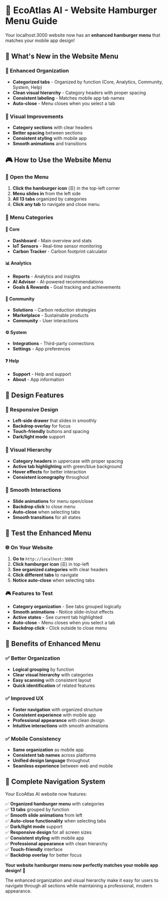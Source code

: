 # 🍔 EcoAtlas AI - Website Hamburger Menu Guide

Your localhost:3000 website now has an **enhanced hamburger menu** that matches your mobile app design!

## 🎯 **What's New in the Website Menu**

### **📱 Enhanced Organization**
- **Categorized tabs** - Organized by function (Core, Analytics, Community, System, Help)
- **Clean visual hierarchy** - Category headers with proper spacing
- **Consistent labeling** - Matches mobile app tab names
- **Auto-close** - Menu closes when you select a tab

### **🎨 Visual Improvements**
- **Category sections** with clear headers
- **Better spacing** between sections
- **Consistent styling** with mobile app
- **Smooth animations** and transitions

## 🎮 **How to Use the Website Menu**

### **🍔 Open the Menu**
1. **Click the hamburger icon** (☰) in the top-left corner
2. **Menu slides in** from the left side
3. **All 13 tabs** organized by categories
4. **Click any tab** to navigate and close menu

### **📱 Menu Categories**

#### **🔧 Core**
- **Dashboard** - Main overview and stats
- **IoT Sensors** - Real-time sensor monitoring
- **Carbon Tracker** - Carbon footprint calculator

#### **📊 Analytics**
- **Reports** - Analytics and insights
- **AI Advisor** - AI-powered recommendations
- **Goals & Rewards** - Goal tracking and achievements

#### **👥 Community**
- **Solutions** - Carbon reduction strategies
- **Marketplace** - Sustainable products
- **Community** - User interactions

#### **⚙️ System**
- **Integrations** - Third-party connections
- **Settings** - App preferences

#### **❓ Help**
- **Support** - Help and support
- **About** - App information

## 🎨 **Design Features**

### **📱 Responsive Design**
- **Left-side drawer** that slides in smoothly
- **Backdrop overlay** for focus
- **Touch-friendly** buttons and spacing
- **Dark/light mode** support

### **🎯 Visual Hierarchy**
- **Category headers** in uppercase with proper spacing
- **Active tab highlighting** with green/blue background
- **Hover effects** for better interaction
- **Consistent iconography** throughout

### **🔄 Smooth Interactions**
- **Slide animations** for menu open/close
- **Backdrop click** to close menu
- **Auto-close** when selecting tabs
- **Smooth transitions** for all states

## 🚀 **Test the Enhanced Menu**

### **🌐 On Your Website**
1. **Go to** `http://localhost:3000`
2. **Click hamburger icon** (☰) in top-left
3. **See organized categories** with clear headers
4. **Click different tabs** to navigate
5. **Notice auto-close** when selecting tabs

### **🎮 Features to Test**
- **Category organization** - See tabs grouped logically
- **Smooth animations** - Notice slide-in/out effects
- **Active states** - See current tab highlighted
- **Auto-close** - Menu closes when you select a tab
- **Backdrop click** - Click outside to close menu

## 🎯 **Benefits of Enhanced Menu**

### **✅ Better Organization**
- **Logical grouping** by function
- **Clear visual hierarchy** with categories
- **Easy scanning** with consistent layout
- **Quick identification** of related features

### **✅ Improved UX**
- **Faster navigation** with organized structure
- **Consistent experience** with mobile app
- **Professional appearance** with clean design
- **Intuitive interactions** with smooth animations

### **✅ Mobile Consistency**
- **Same organization** as mobile app
- **Consistent tab names** across platforms
- **Unified design language** throughout
- **Seamless experience** between web and mobile

## 🎉 **Complete Navigation System**

Your EcoAtlas AI website now features:

✅ **Organized hamburger menu** with categories  
✅ **13 tabs** grouped by function  
✅ **Smooth slide animations** from left  
✅ **Auto-close functionality** when selecting tabs  
✅ **Dark/light mode** support  
✅ **Responsive design** for all screen sizes  
✅ **Consistent styling** with mobile app  
✅ **Professional appearance** with clean hierarchy  
✅ **Touch-friendly** interface  
✅ **Backdrop overlay** for better focus  

**Your website hamburger menu now perfectly matches your mobile app design! 🎉**

The enhanced organization and visual hierarchy make it easy for users to navigate through all sections while maintaining a professional, modern appearance.
